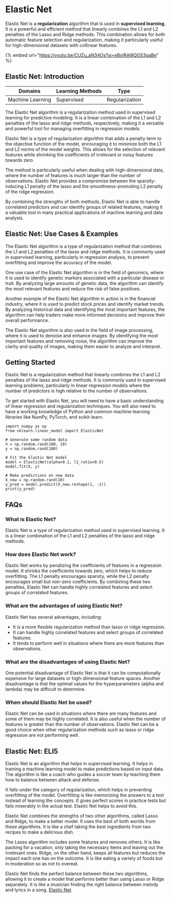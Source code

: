 # Elastic Net

Elastic Net is a **regularization** algorithm that is used in **supervised learning**. It is a powerful and efficient method that linearly combines the L1 and L2 penalties of the Lasso and Ridge methods. This combination allows for both automatic feature selection and regularization, making it particularly useful for high-dimensional datasets with collinear features.

{% embed url="https://youtu.be/CUZu_aN34Os?si=eBolRAl8QGS3gaBe" %}

## Elastic Net: Introduction

| Domains          | Learning Methods | Type           |
| ---------------- | ---------------- | -------------- |
| Machine Learning | Supervised       | Regularization |

The Elastic Net algorithm is a regularization method used in supervised learning for predictive modeling. It is a linear combination of the L1 and L2 penalties of the lasso and ridge methods, respectively, making it a versatile and powerful tool for managing overfitting in regression models.

Elastic Net is a type of regularization algorithm that adds a penalty term to the objective function of the model, encouraging it to minimize both the L1 and L2 norms of the model weights. This allows for the selection of relevant features while shrinking the coefficients of irrelevant or noisy features towards zero.

The method is particularly useful when dealing with high-dimensional data, where the number of features is much larger than the number of observations. Elastic Net provides a compromise between the sparsity-inducing L1 penalty of the lasso and the smoothness-promoting L2 penalty of the ridge regression.

By combining the strengths of both methods, Elastic Net is able to handle correlated predictors and can identify groups of related features, making it a valuable tool in many practical applications of machine learning and data analysis.

## Elastic Net: Use Cases & Examples

The Elastic Net algorithm is a type of regularization method that combines the L1 and L2 penalties of the lasso and ridge methods. It is commonly used in supervised learning, particularly in regression analysis, to prevent overfitting and improve the accuracy of the model.

One use case of the Elastic Net algorithm is in the field of genomics, where it is used to identify genetic markers associated with a particular disease or trait. By analyzing large amounts of genetic data, the algorithm can identify the most relevant features and reduce the risk of false positives.

Another example of the Elastic Net algorithm in action is in the financial industry, where it is used to predict stock prices and identify market trends. By analyzing historical data and identifying the most important features, the algorithm can help traders make more informed decisions and improve their overall performance.

The Elastic Net algorithm is also used in the field of image processing, where it is used to denoise and enhance images. By identifying the most important features and removing noise, the algorithm can improve the clarity and quality of images, making them easier to analyze and interpret.

## Getting Started

Elastic Net is a regularization method that linearly combines the L1 and L2 penalties of the lasso and ridge methods. It is commonly used in supervised learning problems, particularly in linear regression models where the number of predictors is high relative to the number of observations.

To get started with Elastic Net, you will need to have a basic understanding of linear regression and regularization techniques. You will also need to have a working knowledge of Python and common machine learning libraries like NumPy, PyTorch, and scikit-learn.

```
import numpy as np
from sklearn.linear_model import ElasticNet

# Generate some random data
X = np.random.rand(100, 10)
y = np.random.rand(100)

# Fit the Elastic Net model
model = ElasticNet(alpha=0.1, l1_ratio=0.5)
model.fit(X, y)

# Make predictions on new data
X_new = np.random.rand(10)
y_pred = model.predict(X_new.reshape(1, -1))
print(y_pred)

```

## FAQs

### What is Elastic Net?

Elastic Net is a type of regularization method used in supervised learning. It is a linear combination of the L1 and L2 penalties of the lasso and ridge methods.

### How does Elastic Net work?

Elastic Net works by penalizing the coefficients of features in a regression model. It shrinks the coefficients towards zero, which helps to reduce overfitting. The L1 penalty encourages sparsity, while the L2 penalty encourages small but non-zero coefficients. By combining these two penalties, Elastic Net can handle highly correlated features and select groups of correlated features.

### What are the advantages of using Elastic Net?

Elastic Net has several advantages, including:

* It is a more flexible regularization method than lasso or ridge regression.
* It can handle highly correlated features and select groups of correlated features.
* It tends to perform well in situations where there are more features than observations.

### What are the disadvantages of using Elastic Net?

One potential disadvantage of Elastic Net is that it can be computationally expensive for large datasets or high-dimensional feature spaces. Another disadvantage is that the optimal values for the hyperparameters (alpha and lambda) may be difficult to determine.

### When should Elastic Net be used?

Elastic Net can be used in situations where there are many features and some of them may be highly correlated. It is also useful when the number of features is greater than the number of observations. Elastic Net can be a good choice when other regularization methods such as lasso or ridge regression are not performing well.

## Elastic Net: ELI5

Elastic Net is an algorithm that helps in supervised learning. It helps in training a machine learning model to make predictions based on input data. The algorithm is like a coach who guides a soccer team by teaching them how to balance between attack and defense.

It falls under the category of regularization, which helps in preventing overfitting of the model. Overfitting is like memorizing the answers to a test instead of learning the concepts. It gives perfect scores in practice tests but fails miserably in the actual test. Elastic Net helps to avoid this.

Elastic Net combines the strengths of two other algorithms, called Lasso and Ridge, to make a better model. It uses the best of both worlds from these algorithms. It is like a chef taking the best ingredients from two recipes to make a delicious dish.

The Lasso algorithm includes some features and removes others. It is like packing for a vacation, only taking the necessary items and leaving out the irrelevant ones. Ridge, on the other hand, keeps all features but reduces the impact each one has on the outcome. It is like eating a variety of foods but in moderation so as not to overeat.

Elastic Net finds the perfect balance between these two algorithms, allowing it to create a model that performs better than using Lasso or Ridge separately. It is like a musician finding the right balance between melody and lyrics in a song. [Elastic Net](https://serp.ai/elastic-net/)
